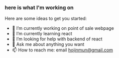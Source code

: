 ### here is what I'm working on



Here are some ideas to get you started:

- 🔭 I’m currently working on point of sale webpage
- 🌱 I’m currently learning react
- 🤔 I’m looking for help with backend of react
- 💬 Ask me about anything you want
- 📫 How to reach me: email hojinmun@gmail.com

